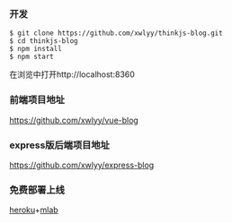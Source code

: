 ### 开发

```
$ git clone https://github.com/xwlyy/thinkjs-blog.git
$ cd thinkjs-blog
$ npm install
$ npm start
```
在浏览中打开http://localhost:8360

### 前端项目地址
https://github.com/xwlyy/vue-blog

### express版后端项目地址
https://github.com/xwlyy/express-blog

### 免费部署上线
[heroku](https://www.heroku.com/)+[mlab](https://mlab.com/)
